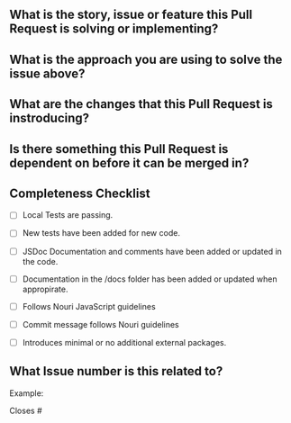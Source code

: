 ## What is the story, issue or feature this Pull Request is solving or implementing?



## What is the approach you are using to solve the issue above?



## What are the changes that this Pull Request is instroducing?



## Is there something this Pull Request is dependent on before it can be merged in?


## Completeness Checklist
- [ ] Local Tests are passing.
- [ ] New tests have been added for new code.
- [ ] JSDoc Documentation and comments have been added or updated in the code.
- [ ] Documentation in the /docs folder has been added or updated when appropirate.
- [ ] Follows Nouri JavaScript guidelines
- [ ] Commit message follows Nouri guidelines
- [ ] Introduces minimal or no additional external packages.


## What Issue number is this related to?

Example:

Closes #<Issue Number>